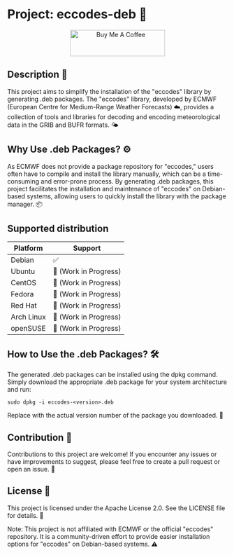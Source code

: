# Project: eccodes-deb 🚀
<div align="center"><a href="https://www.buymeacoffee.com/ifmon" target="_blank"><img src="https://cdn.buymeacoffee.com/buttons/v2/arial-red.png" alt="Buy Me A Coffee" style="height: 60px !important;width: 217px !important;" ></a></div>

## Description 📝
This project aims to simplify the installation of the "eccodes" library by generating .deb packages. The "eccodes" library, developed by ECMWF (European Centre for Medium-Range Weather Forecasts) ☁️, provides a collection of tools and libraries for decoding and encoding meteorological data in the GRIB and BUFR formats. 🌤️

## Why Use .deb Packages? ⚙️
As ECMWF does not provide a package repository for "eccodes," users often have to compile and install the library manually, which can be a time-consuming and error-prone process. By generating .deb packages, this project facilitates the installation and maintenance of "eccodes" on Debian-based systems, allowing users to quickly install the library with the package manager. 📦

## Supported distribution

| Platform        | Support                   |
|-----------------|---------------------------|
| Debian          | :white_check_mark:        |
| Ubuntu          | :construction: (Work in Progress)        |
| CentOS          | :construction: (Work in Progress)        |
| Fedora          | :construction: (Work in Progress)        |
| Red Hat         | :construction: (Work in Progress)        |
| Arch Linux      | :construction: (Work in Progress)        |
| openSUSE        | :construction: (Work in Progress)        |


## How to Use the .deb Packages? 🛠️
The generated .deb packages can be installed using the dpkg command. Simply download the appropriate .deb package for your system architecture and run:

```sudo dpkg -i eccodes-<version>.deb```

Replace <version> with the actual version number of the package you downloaded. 🚀

## Contribution 🤝
Contributions to this project are welcome! If you encounter any issues or have improvements to suggest, please feel free to create a pull request or open an issue. 👐

## License 📜
This project is licensed under the Apache License 2.0. See the LICENSE file for details. 📄

Note: This project is not affiliated with ECMWF or the official "eccodes" repository. It is a community-driven effort to provide easier installation options for "eccodes" on Debian-based systems. ⚠️
